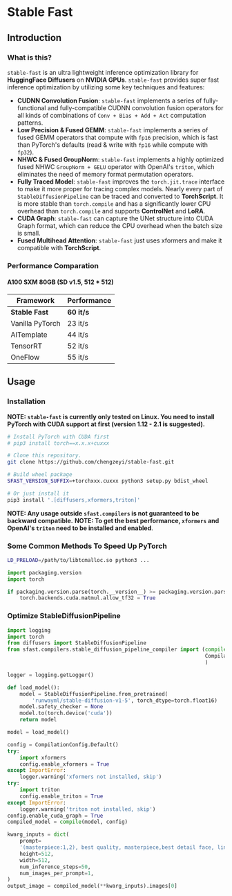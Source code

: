 # Stable Fast

## Introduction

### What is this?

`stable-fast` is an ultra lightweight inference optimization library for __HuggingFace Diffusers__ on __NVIDIA GPUs__.
`stable-fast` provides super fast inference optimization by utilizing some key techniques and features:

- __CUDNN Convolution Fusion__: `stable-fast` implements a series of fully-functional and fully-compatible CUDNN convolution fusion operators for all kinds of combinations of `Conv + Bias + Add + Act` computation patterns.
- __Low Precision & Fused GEMM__: `stable-fast` implements a series of fused GEMM operators that compute with `fp16` precision, which is fast than PyTorch's defaults (read & write with `fp16` while compute with `fp32`).
- __NHWC & Fused GroupNorm__: `stable-fast` implements a highly optimized fused NHWC `GroupNorm + GELU` operator with OpenAI's `triton`, which eliminates the need of memory format permutation operators.
- __Fully Traced Model__: `stable-fast` improves the `torch.jit.trace` interface to make it more proper for tracing complex models. Nearly every part of `StableDiffusionPipeline` can be traced and converted to __TorchScript__. It is more stable than `torch.compile` and has a significantly lower CPU overhead than `torch.compile` and supports __ControlNet__ and __LoRA__.
- __CUDA Graph__: `stable-fast` can capture the UNet structure into CUDA Graph format, which can reduce the CPU overhead when the batch size is small.
- __Fused Multihead Attention__: `stable-fast` just uses xformers and make it compatible with __TorchScript__.

### Performance Comparation

#### A100 SXM 80GB (SD v1.5, 512 * 512)

| Framework       | Performance |
| --------------- | ----------- |
| __Stable Fast__ | __60 it/s__ |
| Vanilla PyTorch | 23 it/s     |
| AITemplate      | 44 it/s     |
| TensorRT        | 52 it/s     |
| OneFlow         | 55 it/s     |

## Usage

### Installation

__NOTE: `stable-fast` is currently only tested on Linux. You need to install PyTorch with CUDA support at first (version 1.12 - 2.1 is suggested).__

```bash
# Install PyTorch with CUDA first
# pip3 install torch==x.x.x+cuxxx

# Clone this repository.
git clone https://github.com/chengzeyi/stable-fast.git

# Build wheel package
SFAST_VERSION_SUFFIX=+torchxxx.cuxxx python3 setup.py bdist_wheel

# Or just install it
pip3 install '.[diffusers,xformers,triton]'
```

__NOTE: Any usage outside `sfast.compilers` is not guaranteed to be backward compatible.__
__NOTE: To get the best performance, `xformers` and OpenAI's `triton` need to be installed and enabled__.

### Some Common Methods To Speed Up PyTorch

```bash
LD_PRELOAD=/path/to/libtcmalloc.so python3 ...
```

```python
import packaging.version
import torch

if packaging.version.parse(torch.__version__) >= packaging.version.parse('1.12.0'):
    torch.backends.cuda.matmul.allow_tf32 = True
```

### Optimize StableDiffusionPipeline

```python
import logging
import torch
from diffusers import StableDiffusionPipeline
from sfast.compilers.stable_diffusion_pipeline_compiler import (compile,
                                                                CompilationConfig
                                                                )

logger = logging.getLogger()

def load_model():
    model = StableDiffusionPipeline.from_pretrained(
        'runwayml/stable-diffusion-v1-5', torch_dtype=torch.float16)
    model.safety_checker = None
    model.to(torch.device('cuda'))
    return model

model = load_model()

config = CompilationConfig.Default()
try:
    import xformers
    config.enable_xformers = True
except ImportError:
    logger.warning('xformers not installed, skip')
try:
    import triton
    config.enable_triton = True
except ImportError:
    logger.warning('triton not installed, skip')
config.enable_cuda_graph = True
compiled_model = compile(model, config)

kwarg_inputs = dict(
    prompt=
    '(masterpiece:1,2), best quality, masterpiece,best detail face, lineart, monochrome, a sexy girl',
    height=512,
    width=512,
    num_inference_steps=50,
    num_images_per_prompt=1,
)
output_image = compiled_model(**kwarg_inputs).images[0]
```
